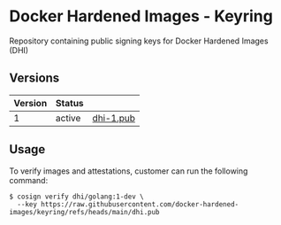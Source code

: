# Docker Hardened Images - Keyring

Repository containing public signing keys for Docker Hardened Images (DHI)

## Versions

| Version | Status |                        |
|---------| -------|------------------------|
| 1       | active | [dhi-1.pub](dhi-1.pub) |

## Usage

To verify images and attestations, customer can run the following command:

```
$ cosign verify dhi/golang:1-dev \
  --key https://raw.githubusercontent.com/docker-hardened-images/keyring/refs/heads/main/dhi.pub
```
